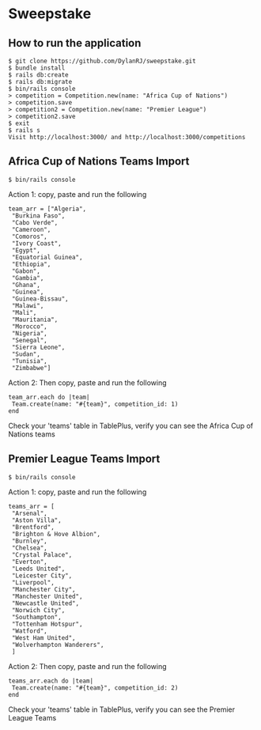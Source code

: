 # Sweepstake

## How to run the application

```
$ git clone https://github.com/DylanRJ/sweepstake.git
$ bundle install
$ rails db:create
$ rails db:migrate
$ bin/rails console
> competition = Competition.new(name: "Africa Cup of Nations")
> competition.save
> competition2 = Competition.new(name: "Premier League")
> competition2.save
$ exit
$ rails s
Visit http://localhost:3000/ and http://localhost:3000/competitions
```

## Africa Cup of Nations Teams Import

```
$ bin/rails console
```

Action 1: copy, paste and run the following

```
team_arr = ["Algeria",       
 "Burkina Faso",    
 "Cabo Verde",     
 "Cameroon",      
 "Comoros",       
 "Ivory Coast",     
 "Egypt",        
 "Equatorial Guinea",  
 "Ethiopia",      
 "Gabon",        
 "Gambia",       
 "Ghana",        
 "Guinea",       
 "Guinea-Bissau",    
 "Malawi",
 "Mali",
 "Mauritania",
 "Morocco",
 "Nigeria",
 "Senegal",
 "Sierra Leone",
 "Sudan",
 "Tunisia",
 "Zimbabwe"]
```

Action 2: Then copy, paste and run the following

```
team_arr.each do |team| 
 Team.create(name: "#{team}", competition_id: 1) 
end
```

Check your 'teams' table in TablePlus, verify you can see the Africa Cup of Nations teams

## Premier League Teams Import

```
$ bin/rails console
```

Action 1: copy, paste and run the following

```
teams_arr = [
 "Arsenal",       
 "Aston Villa",    
 "Brentford",     
 "Brighton & Hove Albion",      
 "Burnley",       
 "Chelsea",
 "Crystal Palace",     
 "Everton",        
 "Leeds United",  
 "Leicester City",      
 "Liverpool",        
 "Manchester City",       
 "Manchester United",        
 "Newcastle United",       
 "Norwich City",    
 "Southampton",
 "Tottenham Hotspur",
 "Watford",
 "West Ham United",
 "Wolverhampton Wanderers",
 ]
```

Action 2: Then copy, paste and run the following

```
teams_arr.each do |team| 
 Team.create(name: "#{team}", competition_id: 2) 
end
```

Check your 'teams' table in TablePlus, verify you can see the Premier League Teams
